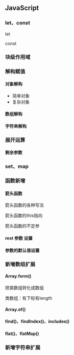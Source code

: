 ## JavaScript

### let、const

let

const

###  块级作用域

###  解构赋值

#### 对象解构

- 简单对象
- 复杂对象

#### 数组解构

#### 字符串解构

### 展开运算

#### 剩余参数

### set、map

### 函数新增

#### 箭头函数

箭头函数的各种写法

箭头函数的this指向

箭头函数的不定参

#### rest 参数 设置

#### 参数的默认值设置

### 新增数组扩展

#### Array.form() 

把类数组转化成数组

类数组：有下标有length

#### Array.of()

#### find()、findIndex()、includes()

#### flat()、flatMap()

### 新增字符串扩展